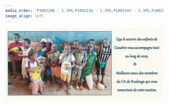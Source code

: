 ```yaml
---
media_order: 'P1002206 - 1.JPG,P1002234 - 1.JPG,P1002243 - 1.JPG,P1002252 - 1.JPG,Colette 3.JPG,VOEUX 2023.jpeg'
image_align: left
---
```



![VOEUX%202023](VOEUX%202023.jpeg "VOEUX%202023")